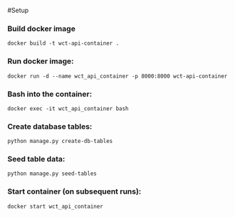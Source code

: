 #Setup

### Build docker image
`docker build -t wct-api-container .`

### Run docker image:
`docker run -d --name wct_api_container -p 8000:8000 wct-api-container`

### Bash into the container:
`docker exec -it wct_api_container bash`


### Create database tables:
`python manage.py create-db-tables`

### Seed table data:
`python manage.py seed-tables`


### Start container (on subsequent runs):
`docker start wct_api_container`